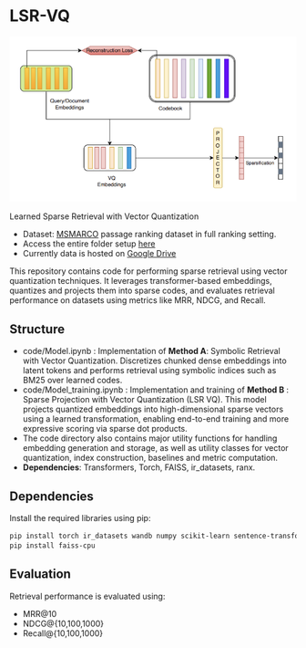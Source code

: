 # LSR-VQ

![Learned Sparse Retrieval with Vector Quantization](LSR_VQ.png)

Learned Sparse Retrieval with Vector Quantization

- Dataset: [MSMARCO](https://microsoft.github.io/msmarco/Datasets#passage-ranking-dataset) passage ranking dataset in full ranking setting.
- Access the entire folder setup [here](https://drive.google.com/drive/u/3/folders/1hFx3EKA1jqvvYu-qRvFgn19ju87jDkk4)
- Currently data is hosted on [Google Drive](https://drive.google.com/drive/folders/1LZxxAqjZJ8gpcAgM9XYGZ56MiydTQzsm?usp=drive_link)


This repository contains code for performing sparse retrieval using vector quantization techniques. It leverages transformer-based embeddings, quantizes and projects them into sparse codes, and evaluates retrieval performance on datasets using metrics like MRR, NDCG, and Recall.

## Structure

- code/Model.ipynb : Implementation of **Method A**: Symbolic Retrieval with Vector Quantization. Discretizes chunked dense embeddings into latent tokens and performs retrieval using symbolic indices such as BM25 over learned codes.
- code/Model_training.ipynb : Implementation and training of **Method B** : Sparse Projection with Vector Quantization (LSR VQ). This model projects quantized embeddings into high-dimensional sparse vectors using a learned transformation, enabling end-to-end training and more expressive scoring via sparse dot products.
- The code directory also contains major utility functions for handling embedding generation and storage, as well as utility classes for vector quantization, index construction, baselines and metric computation.
- **Dependencies**: Transformers, Torch, FAISS, ir_datasets, ranx.

## Dependencies

Install the required libraries using pip:

```bash
pip install torch ir_datasets wandb numpy scikit-learn sentence-transformers transformers tqdm scipy matplotlib rank-eval ranx
pip install faiss-cpu
```

## Evaluation

Retrieval performance is evaluated using:

- MRR@10
- NDCG@{10,100,1000}
- Recall@{10,100,1000}


